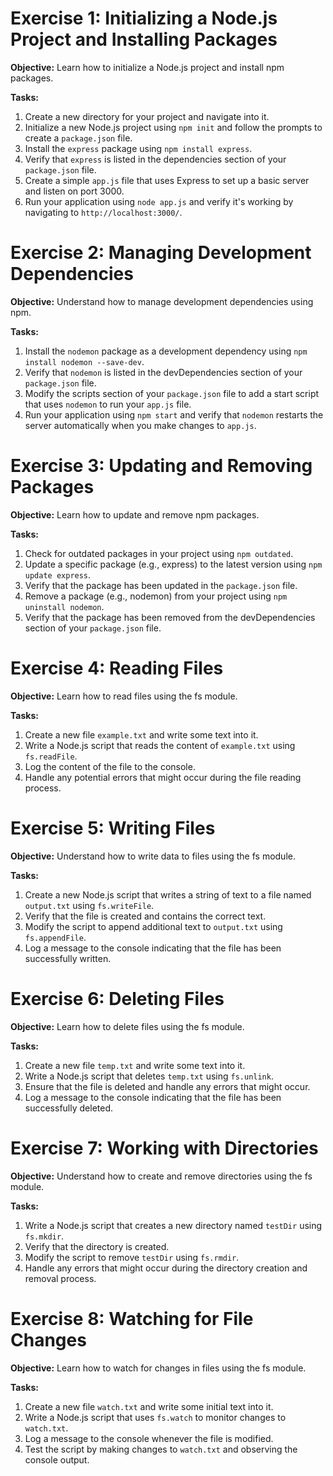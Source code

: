 
# Exercise 1: Initializing a Node.js Project and Installing Packages
**Objective:** Learn how to initialize a Node.js project and install npm packages.

**Tasks:**
1. Create a new directory for your project and navigate into it.
2. Initialize a new Node.js project using `npm init` and follow the prompts to create a `package.json` file.
3. Install the `express` package using `npm install express`.
4. Verify that `express` is listed in the dependencies section of your `package.json` file.
5. Create a simple `app.js` file that uses Express to set up a basic server and listen on port 3000.
6. Run your application using `node app.js` and verify it's working by navigating to `http://localhost:3000/`.

# Exercise 2: Managing Development Dependencies
**Objective:** Understand how to manage development dependencies using npm.

**Tasks:**
1. Install the `nodemon` package as a development dependency using `npm install nodemon --save-dev`.
2. Verify that `nodemon` is listed in the devDependencies section of your `package.json` file.
3. Modify the scripts section of your `package.json` file to add a start script that uses `nodemon` to run your `app.js` file.
4. Run your application using `npm start` and verify that `nodemon` restarts the server automatically when you make changes to `app.js`.

# Exercise 3: Updating and Removing Packages
**Objective:** Learn how to update and remove npm packages.

**Tasks:**
1. Check for outdated packages in your project using `npm outdated`.
2. Update a specific package (e.g., express) to the latest version using `npm update express`.
3. Verify that the package has been updated in the `package.json` file.
4. Remove a package (e.g., nodemon) from your project using `npm uninstall nodemon`.
5. Verify that the package has been removed from the devDependencies section of your `package.json` file.

# Exercise 4: Reading Files
**Objective:** Learn how to read files using the fs module.

**Tasks:**
1. Create a new file `example.txt` and write some text into it.
2. Write a Node.js script that reads the content of `example.txt` using `fs.readFile`.
3. Log the content of the file to the console.
4. Handle any potential errors that might occur during the file reading process.

# Exercise 5: Writing Files
**Objective:** Understand how to write data to files using the fs module.

**Tasks:**
1. Create a new Node.js script that writes a string of text to a file named `output.txt` using `fs.writeFile`.
2. Verify that the file is created and contains the correct text.
3. Modify the script to append additional text to `output.txt` using `fs.appendFile`.
4. Log a message to the console indicating that the file has been successfully written.

# Exercise 6: Deleting Files
**Objective:** Learn how to delete files using the fs module.

**Tasks:**
1. Create a new file `temp.txt` and write some text into it.
2. Write a Node.js script that deletes `temp.txt` using `fs.unlink`.
3. Ensure that the file is deleted and handle any errors that might occur.
4. Log a message to the console indicating that the file has been successfully deleted.

# Exercise 7: Working with Directories
**Objective:** Understand how to create and remove directories using the fs module.

**Tasks:**
1. Write a Node.js script that creates a new directory named `testDir` using `fs.mkdir`.
2. Verify that the directory is created.
3. Modify the script to remove `testDir` using `fs.rmdir`.
4. Handle any errors that might occur during the directory creation and removal process.

# Exercise 8: Watching for File Changes
**Objective:** Learn how to watch for changes in files using the fs module.

**Tasks:**
1. Create a new file `watch.txt` and write some initial text into it.
2. Write a Node.js script that uses `fs.watch` to monitor changes to `watch.txt`.
3. Log a message to the console whenever the file is modified.
4. Test the script by making changes to `watch.txt` and observing the console output.
